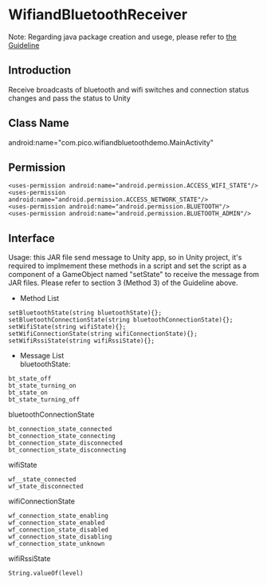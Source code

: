 # WifiandBluetoothReceiver

Note: Regarding java package creation and usege, please refer to [the Guideline](https://github.com/PicoSupport/PicoSupport/blob/master/How_to_use_JAR_file_in_Unity_project_on_Pico_device.docx)

## Introduction
Receive broadcasts of bluetooth and wifi switches and connection status changes and pass the status to Unity

## Class Name
android:name="com.pico.wifiandbluetoothdemo.MainActivity"

## Permission
```
<uses-permission android:name="android.permission.ACCESS_WIFI_STATE"/>
<uses-permission android:name="android.permission.ACCESS_NETWORK_STATE"/>
<uses-permission android:name="android.permission.BLUETOOTH"/>
<uses-permission android:name="android.permission.BLUETOOTH_ADMIN"/>
```

## Interface
Usage: this JAR file send message to Unity app, so in Unity project, it's required to implmement these methods in a script and set the script as a component of a GameObject named "setState" to receive the message from JAR files.
Please refer to section 3 (Method 3) of the Guideline above.

* Method List

```
setBluetoothState(string bluetoothState){};
setBluetoothConnectionState(string bluetoothConnectionState){};
setWifiState(string wifiState){}; 
setWifiConnectionState(string wifiConnectionState){};
setWifiRssiState(string wifiRssiState){};
```
* Message List  
bluetoothState:
```
bt_state_off  
bt_state_turning_on  
bt_state_on  
bt_state_turning_off  
```
bluetoothConnectionState  
```
bt_connection_state_connected  
bt_connection_state_connecting   
bt_connection_state_disconnected  
bt_connection_state_disconnecting  
```
wifiState  
```
wf__state_connected  
wf_state_disconnected  
```
wifiConnectionState  
```
wf_connection_state_enabling   
wf_connection_state_enabled 
wf_connection_state_disabled  
wf_connection_state_disabling 
wf_connection_state_unknown
```
wifiRssiState  
```
String.valueOf(level)  
```



